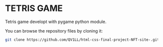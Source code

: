 # TETRIS GAME

Tetris game developt with pygame python module.

You can browse the repository files by cloning it:

```bash
git clone https://github.com/QV1LL/html-css-final-project-NFT-site-.git
```
